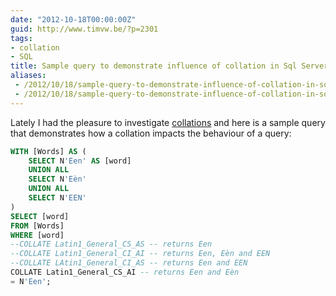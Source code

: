 ```yaml
---
date: "2012-10-18T00:00:00Z"
guid: http://www.timvw.be/?p=2301
tags:
- collation
- SQL
title: Sample query to demonstrate influence of collation in Sql Server
aliases:
 - /2012/10/18/sample-query-to-demonstrate-influence-of-collation-in-sql-server/
 - /2012/10/18/sample-query-to-demonstrate-influence-of-collation-in-sql-server.html
---
```

Lately I had the pleasure to investigate [collations](http://technet.microsoft.com/en-us/library/aa174903(v=sql.80).aspx) and here is a sample query that demonstrates how a collation impacts the behaviour of a query:

```sql
WITH [Words] AS (
	SELECT N'Een' AS [word]  
	UNION ALL  
	SELECT N'Eèn'	  
	UNION ALL
	SELECT N'EEN'
)
SELECT [word]	  
FROM [Words]  
WHERE [word]	  
--COLLATE Latin1_General_CS_AS -- returns Een
--COLLATE Latin1_General_CI_AI -- returns Een, Eèn and EEN
--COLLATE LAtin1_General_CI_AS -- returns Een and EEN
COLLATE Latin1_General_CS_AI -- returns Een and Eèn
= N'Een';
```